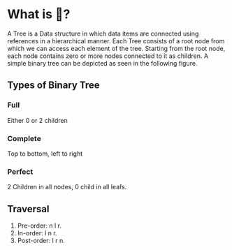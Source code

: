 # What is 🌳?
A Tree is a Data structure in which data items are connected using references in a hierarchical manner. Each Tree consists of a root node from which we can access each element of the tree. Starting from the root node, each node contains zero or more nodes connected to it as children. A simple binary tree can be depicted as seen in the following figure.


## Types of Binary Tree
### Full
Either 0 or 2 children


### Complete
Top to bottom, left to right


### Perfect
2 Children in all nodes, 0 child in all leafs.


## Traversal
1. Pre-order: n l r.  
2. In-order: l n r.  
3. Post-order: l r n.  
